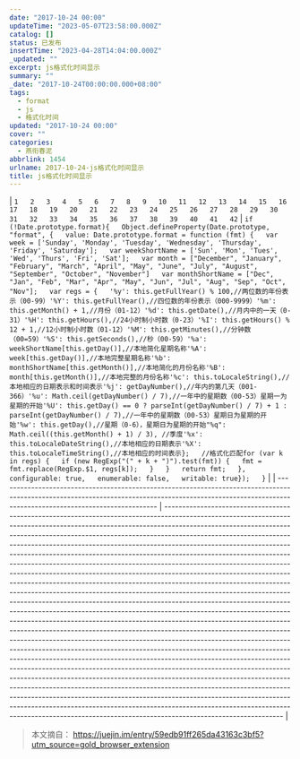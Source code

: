```yaml
---
date: "2017-10-24 00:00"
updateTime: "2023-05-07T23:58:00.000Z"
catalog: []
status: 已发布
insertTime: "2023-04-28T14:04:00.000Z"
_updated: ""
excerpt: js格式化时间显示
summary: ""
_date: "2017-10-24T00:00:00.000+08:00"
tags:
  - format
  - js
  - 格式化时间
updated: "2017-10-24 00:00"
cover: ""
categories:
  - 燕衔春泥
abbrlink: 1454
urlname: 2017-10-24-js格式化时间显示
title: js格式化时间显示
---
```


| `1  
2  
3  
4  
5  
6  
7  
8  
9  
10  
11  
12  
13  
14  
15  
16  
17  
18  
19  
20  
21  
22  
23  
24  
25  
26  
27  
28  
29  
30  
31  
32  
33  
34  
35  
36  
37  
38  
39  
40  
41  
42` | `if (!Date.prototype.format){  
Object.defineProperty(Date.prototype, "format", {  
        value: Date.prototype.format = function (fmt) {  
var week = ['Sunday', 'Monday', 'Tuesday', 'Wednesday', 'Thursday', 'Friday', 'Saturday'];  
var weekShortName = ['Sun', 'Mon', 'Tues', 'Wed', 'Thurs', 'Fri', 'Sat'];  
var month = ["December", "January", "February", "March", "April", "May", "June", "July", "August", "September", "October", "November"]  
var monthShortName = ["Dec", "Jan", "Feb", "Mar", "Apr", "May", "Jun", "Jul", "Aug", "Sep", "Oct", "Nov"];  
var regs = {  
'%y': this.getFullYear() % 100,//两位数的年份表示（00-99）'%Y': this.getFullYear(),//四位数的年份表示（000-9999）'%m': this.getMonth() + 1,//月份（01-12）'%d': this.getDate(),//月内中的一天（0-31）'%H': this.getHours(),//24小时制小时数（0-23）'%I': this.getHours() % 12 + 1,//12小时制小时数（01-12）'%M': this.getMinutes(),//分钟数（00=59）'%S': this.getSeconds(),//秒（00-59）'%a': weekShortName[this.getDay()],//本地简化星期名称'%A': week[this.getDay()],//本地完整星期名称'%b': monthShortName[this.getMonth()],//本地简化的月份名称'%B': month[this.getMonth()],//本地完整的月份名称'%c': this.toLocaleString(),//本地相应的日期表示和时间表示'%j': getDayNumber(),//年内的第几天（001-366）'%u': Math.ceil(getDayNumber() / 7),//一年中的星期数（00-53）星期一为星期的开始'%U': this.getDay() == 0 ? parseInt(getDayNumber() / 7) + 1 : parseInt(getDayNumber() / 7),//一年中的星期数（00-53）星期日为星期的开始'%w': this.getDay(),//星期（0-6），星期日为星期的开始"%q": Math.ceil((this.getMonth() + 1) / 3), //季度'%x': this.toLocaleDateString(),//本地相应的日期表示'%X': this.toLocaleTimeString(),//本地相应的时间表示};  
//格式化匹配for (var k in regs) {  
if (new RegExp("(" + k + ")").test(fmt)) {  
fmt = fmt.replace(RegExp.$1, regs[k]);  
}  
                }  
return fmt;  
},  
        configurable: true,  
        enumerable: false,  
        writable: true});  
}` |
| -------------------------------------------------------------------------------------------------------------------------------------------------------------------------------------------------------- | --------------------------------------------------------------------------------------------------------------------------------------------------------------------------------------------------------------------------------------------------------------------------------------------------------------------------------------------------------------------------------------------------------------------------------------------------------------------------------------------------------------------------------------------------------------------------------------------------------------------------------------------------------------------------------------------------------------------------------------------------------------------------------------------------------------------------------------------------------------------------------------------------------------------------------------------------------------------------------------------------------------------------------------------------------------------------------------------------------------------------------------------------------------------------------------------------------------------------------------------------------------------------------------------------------------------------------------------------------------------------------------------------------------------------------------------------------------------------------------------------------------------------------------------------------------------------------------------------------------------------------------------------------------------------------------------------------------------------------------------------------------------------------------------------------------------- |

> 本文摘自： https://juejin.im/entry/59edb91ff265da43163c3bf5?utm_source=gold_browser_extension
